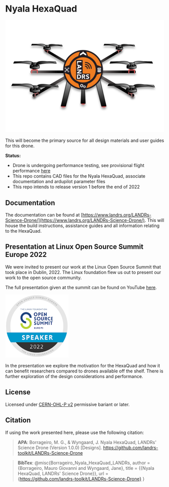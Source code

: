 # Nyala HexaQuad
<img alt="LogoDiagram" src="docs/Images/HexaQuadLogo.svg" width=600>


This will become the primary source for all design materials and user guides for this drone.

**Status:**
* Drone is undergoing performance testing, see provisional flight performance [here](https://youtu.be/huQ6nF6V_Ks)
* This repo contains CAD files for the Nyala HexaQuad, associate documentation and ardupilot parameter files
* This repo intends to release version 1 before the end of 2022


## Documentation

The documentation can be found at [https://www.landrs.org/LANDRs-Science-Drone/](https://www.landrs.org/LANDRs-Science-Drone/). This will house the build instructions, assistance guides and all information relating to the HexaQuad.

## Presentation at Linux Open Source Summit Europe 2022
We were invited to present our work at the Linux Open Source Summit that took place in Dublin, 2022. The Linux foundation flew us out to present our work to the open source community.

The full presentation given at the summit can be found on YouTube [here](https://youtu.be/drAO9xs3WeU).

<img alt="LogoDiagram" src="docs/Images/Aesthetic/SpeakerBadge.png" width=200>

In the presentation we explore the motivation for the HexaQuad and how it can benefit researchers compared to drones available off the shelf. There is further exploration of the design considerations and performance.

## License
Licensed under [CERN-OHL-P v2](https://cern.ch/cern-ohl) permissive bariant or later.

## Citation
If using the work presented here, please use the following citation:

> **APA**: Borrageiro, M. G., & Wyngaard, J. Nyala HexaQuad, LANDRs' Science Drone (Version 1.0.0) [Designs]. https://github.com/landrs-toolkit/LANDRs-Science-Drone

> **BibTex**: @misc{Borrageiro_Nyala_HexaQuad_LANDRs,
author = {Borrageiro, Mauro Giovanni and Wyngaard, Jane},
title = {{Nyala HexaQuad, LANDRs' Science Drone}},
url = {https://github.com/landrs-toolkit/LANDRs-Science-Drone}
}
